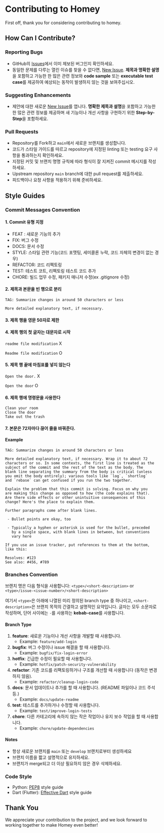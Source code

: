 # Contributing to Homey

First off, thank you for considering contributing to homey. 

## How Can I Contribute?

### Reporting Bugs

- GitHub의 [Issues](https://github.com/homey2023/Homey/issues)에서 이미 제보된 버그인지 확인하세요.
- 동일한 문제를 다루는 열린 이슈를 찾을 수 없다면, [New Issue](https://github.com/homey2023/Homey/issues/new/choose). **제목과 명확한 설명**을 포함하고 가능한 한 많은 관련 정보와 **code sample** 또는 **executable test case**를 제공하여 예상되는 동작이 발생하지 않는 것을 보여주십시오.

### Suggesting Enhancements

- 제안에 대한 새로운 [New Issue](https://github.com/homey2023/Homey/issues/new/choose)를 엽니다. **명확한 제목과 설명**을 포함하고 가능한 한 많은 관련 정보를 제공하며 새 기능이나 개선 사항을 구현하기 위한 **Step-by-Step**을 포함하세요.

### Pull Requests

- Repository를 Fork하고 `main`에서 새로운 브랜치를 생성합니다.
- 코드가 스타일 가이드를 따르고 repository에 지정된 linting 또는 testing 요구 사항을 통과하는지 확인하세요.
- 지정된 커밋 및 브랜치 명명 규칙에 따라 형식이 잘 지켜진 commit 메시지를 작성하세요.
- Upstream repository `main` branch에 대한 pull request를 제출하세요.
- 피드백이나 요청 사항을 적용하기 위해 준비하세요.

## Style Guides

### Commit Messages Convention

#### 1. Commit 유형 지정
- FEAT : 새로운 기능의 추가
- FIX: 버그 수정
- DOCS: 문서 수정
- STYLE: 스타일 관련 기능(코드 포맷팅, 세미콜론 누락, 코드 자체의 변경이 없는 경우)
- REFACTOR: 코드 리펙토링
- TEST: 테스트 코트, 리펙토링 테스트 코드 추가
- CHORE: 빌드 업무 수정, 패키지 매니저 수정(ex .gitignore 수정)

#### 2. 제목과 본문을 빈 행으로 분리

```
TAG: Summarize changes in around 50 characters or less

More detailed explanatory text, if necessary.
```

#### 3. 제목 행을 영문 50자로 제한

#### 4. 제목 행의 첫 글자는 대문자로 시작
`readme file modification` X

`Readme file modification` O

#### 5. 제목 행 끝에 마침표를 넣지 않는다
`Open the door.` X

`Open the door` O

#### 6. 제목 행에 명령문을 사용한다
```
Clean your room
Close the door
Take out the trash
```
#### 7. 본문은 72자마다 끊어 줄을 바꿔준다.

#### Example

```
TAG: Summarize changes in around 50 characters or less

More detailed explanatory text, if necessary. Wrap it to about 72
characters or so. In some contexts, the first line is treated as the
subject of the commit and the rest of the text as the body. The
blank line separating the summary from the body is critical (unless
you omit the body entirely); various tools like `log`, `shortlog`
and `rebase` can get confused if you run the two together.

Explain the problem that this commit is solving. Focus on why you
are making this change as opposed to how (the code explains that).
Are there side effects or other unintuitive consequences of this
change? Here's the place to explain them.

Further paragraphs come after blank lines.

 - Bullet points are okay, too

 - Typically a hyphen or asterisk is used for the bullet, preceded
   by a single space, with blank lines in between, but conventions
   vary here

If you use an issue tracker, put references to them at the bottom,
like this:

Resolves: #123
See also: #456, #789
```

### Branches Convention

브랜치 명은 다음 형식을 사용합니다:
`<type>/<short-description>` or `<type>/issue-<issue-number>/<short-description>`

여기서 `<type>`은 아래에 나열된 미리 정의된 branch type 중 하나이고, `<short-description>`은 브랜치 목적의 간결하고 설명적인 요약입니다. 글자는 모두 소문자로 작성하며, 단어 사이에는 `-`를 사용하는 **kebab-case**를 사용합니다.

#### Branch Type

1. **feature**: 새로운 기능이나 개선 사항을 개발할 때 사용합니다.
   - Example: `feature/add-login`
2. **bugfix**: 버그 수정이나 issue 해결을 할 때 사용합니다.
   - Example: `bugfix/fix-login-error`
3. **hotfix**: 긴급한 수정이 필요할 때 사용합니다.
   - Example: `hotfix/patch-security-vulnerability`
4. **refactor**: 기존 코드를 리팩토링하거나 구조를 개선할 때 사용합니다 (동작은 변경하지 않음).
   - Example: `refactor/cleanup-login-code`
5. **docs**: 문서 업데이트나 추가를 할 때 사용합니다. (README 파일이나 코드 주석 등.)
   - Example: `docs/update-readme`
6. **test**: 테스트를 추가하거나 수정할 때 사용합니다.
   - Example: `test/improve-login-tests`
7. **chore**: 다른 카테고리에 속하지 않는 작은 작업이나 유지 보수 작업을 할 때 사용합니다.
   - Example: `chore/update-dependencies`

#### Notes
- 항상 새로운 브랜치를 `main` 또는 `develop` 브랜치로부터 생성하세요 
- 브랜치 이름을 짧고 설명적으로 유지하세요.
- 브랜치가 merge되고 더 이상 필요하지 않은 경우 삭제하세요.

### Code Style
 
- Python: [PEP8](https://www.python.org/dev/peps/pep-0008/) style guide
- Dart (Flutter): [Effective Dart](https://dart.dev/guides/language/effective-dart)  style guide

## Thank You

We appreciate your contribution to the project, and we look forward to working together to make Homey even better!
